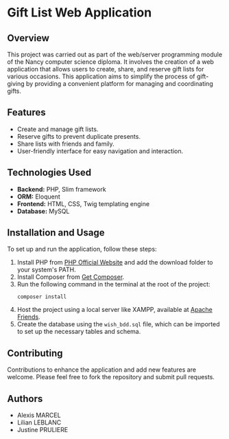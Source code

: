 # Gift List Web Application

## Overview

This project was carried out as part of the web/server programming module of the Nancy computer science diploma. It involves the creation of a web application that allows users to create, share, and reserve gift lists for various occasions. This application aims to simplify the process of gift-giving by providing a convenient platform for managing and coordinating gifts.

## Features

- Create and manage gift lists.
- Reserve gifts to prevent duplicate presents.
- Share lists with friends and family.
- User-friendly interface for easy navigation and interaction.

## Technologies Used

- **Backend:** PHP, Slim framework
- **ORM:** Eloquent
- **Frontend:** HTML, CSS, Twig templating engine
- **Database:** MySQL

## Installation and Usage

To set up and run the application, follow these steps:

1. Install PHP from [PHP Official Website](https://www.php.net/) and add the download folder to your system's PATH.
2. Install Composer from [Get Composer](https://getcomposer.org/).
3. Run the following command in the terminal at the root of the project:
   ```
   composer install
   ```
4. Host the project using a local server like XAMPP, available at [Apache Friends](https://www.apachefriends.org/index.html).
5. Create the database using the `wish_bdd.sql` file, which can be imported to set up the necessary tables and schema.

## Contributing

Contributions to enhance the application and add new features are welcome. Please feel free to fork the repository and submit pull requests.

## Authors

- Alexis MARCEL
- Lilian LEBLANC
- Justine PRULIERE

